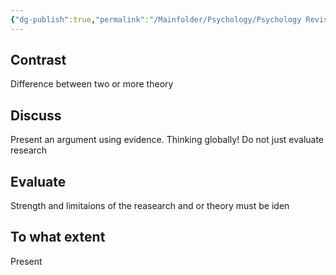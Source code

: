 ```yaml
---
{"dg-publish":true,"permalink":"/Mainfolder/Psychology/Psychology Revision/Common Terms For Essays/"}
---
```


## Contrast
Difference between two or more theory

## Discuss
Present an argument using evidence. Thinking globally! Do not just evaluate research 

## Evaluate 
Strength and limitaions of the reasearch and or theory must be iden

## To what extent
Present 